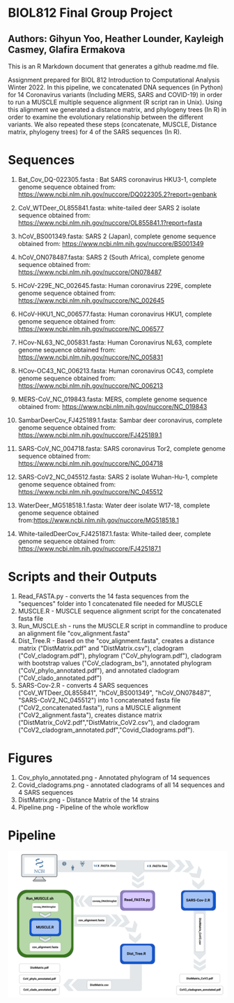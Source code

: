 
# BIOL812 Final Group Project
## Authors: Gihyun Yoo, Heather Lounder, Kayleigh Casmey, Glafira Ermakova

This is an R Markdown document that generates a github readme.md file.

Assignment prepared for BIOL 812 Introduction to Computational Analysis Winter 2022. In this pipeline, we concatenated DNA sequences (in Python) for 14 Coronavirus variants (Including MERS, SARS and COVID-19) in order to run a MUSCLE multiple sequence alignment (R script ran in Unix). Using this alignment we generated a distance matrix, and phylogeny trees (In R) in order to examine the evolutionary relationship between the different variants. We also repeated these steps (concatenate, MUSCLE, Distance matrix, phylogeny trees) for 4 of the SARS sequences (In R).

# Sequences
 1. Bat_Cov_DQ-022305.fasta : Bat SARS coronavirus HKU3-1, complete genome
    sequence obtained from:     https://www.ncbi.nlm.nih.gov/nuccore/DQ022305.2?report=genbank
    
 2. CoV_WTDeer_OL855841.fasta: white-tailed deer SARS 2 isolate
    sequence obtained from: https://www.ncbi.nlm.nih.gov/nuccore/OL855841.1?report=fasta
    
 3. hCoV_BS001349.fasta: SARS 2 (Japan), complete genome
    sequence obtained from: https://www.ncbi.nlm.nih.gov/nuccore/BS001349
    
 4. hCoV_ON078487.fasta: SARS 2 (South Africa), complete genome 
    sequence obtained from: https://www.ncbi.nlm.nih.gov/nuccore/ON078487
    
 5. HCoV-229E_NC_002645.fasta: Human coronavirus 229E, complete genome
    sequence obtained from: https://www.ncbi.nlm.nih.gov/nuccore/NC_002645
    
 6. HCoV-HKU1_NC_006577.fasta: Human coronavirus HKU1, complete genome
    sequence obtained from: https://www.ncbi.nlm.nih.gov/nuccore/NC_006577
    
 7. HCov-NL63_NC_005831.fasta: Human Coronavirus NL63, complete genome
    sequence obtained from: https://www.ncbi.nlm.nih.gov/nuccore/NC_005831
    
 8. HCov-OC43_NC_006213.fasta: Human coronavirus OC43, complete genome
    sequence obtained from: https://www.ncbi.nlm.nih.gov/nuccore/NC_006213
    
 9. MERS-CoV_NC_019843.fasta: MERS, complete genome
    sequence obtained from: https://www.ncbi.nlm.nih.gov/nuccore/NC_019843
    
10. SambarDeerCov_FJ425189.1.fasta: Sambar deer coronavirus, complete genome
    sequence obtained from: https://www.ncbi.nlm.nih.gov/nuccore/FJ425189.1 
    
11. SARS-CoV_NC_004718.fasta: SARS coronavirus Tor2, complete genome
    sequence obtained from: https://www.ncbi.nlm.nih.gov/nuccore/NC_004718
    
12. SARS-CoV2_NC_045512.fasta: SARS 2 isolate Wuhan-Hu-1, complete genome
    sequence obtained from: https://www.ncbi.nlm.nih.gov/nuccore/NC_045512
    
13. WaterDeer_MG518518.1.fasta: Water deer isolate W17-18, complete genome
    sequence obtained from:https://www.ncbi.nlm.nih.gov/nuccore/MG518518.1 
    
14. White-tailedDeerCov_FJ425187.1.fasta: White-tailed deer, complete genome
    sequence obtained from: https://www.ncbi.nlm.nih.gov/nuccore/FJ425187.1
    
    
# Scripts and their Outputs
1. Read_FASTA.py - converts the 14 fasta sequences from the "sequences"        folder into 1 concatenated file needed for MUSCLE
2. MUSCLE.R - MUSCLE sequence alignment script for the concatenated fasta      file
3. Run_MUSCLE.sh - runs the MUSCLE.R script in commandline to produce an       alignment file "cov_alignment.fasta"
4. Dist_Tree.R - Based on the "cov_alignment.fasta", creates a distance        matrix ("DistMatrix.pdf" and "DistMatrix.csv"), cladogram
   ("CoV_cladogram.pdf"), phylogram ("CoV_phylogram.pdf"), cladogram with      bootstrap values ("CoV_cladogram_bs"), annotated phylogram                  ("CoV_phylo_annotated.pdf"), and annotated cladogram                        ("CoV_clado_annotated.pdf")
5. SARS-Cov-2.R - converts 4 SARS sequences ("CoV_WTDeer_OL855841",            "hCoV_BS001349", "hCoV_ON078487", "SARS-CoV2_NC_045512") into 1             concatenated fasta file ("CoV2_concatenated.fasta"), runs a MUSCLE          alignment ("CoV2_alignment.fasta"), creates distance matrix                 ("DistMatrix_CoV2.pdf","DistMatrix_CoV2.csv"), and cladogram                ("CoV2_cladogram_annotated.pdf","Covid_Cladograms.pdf").


# Figures
1. Cov_phylo_annotated.png - Annotated phylogram of 14 sequences
2. Covid_cladograms.png - annotated cladograms of all 14 sequences and 4       SARS sequences
3. DistMatrix.png - Distance Matrix of the 14 strains
4. Pipeline.png - Pipeline of the whole workflow

# Pipeline
![pipeline for the BIOL 812 assignment](./Figures/Pipeline.png)

